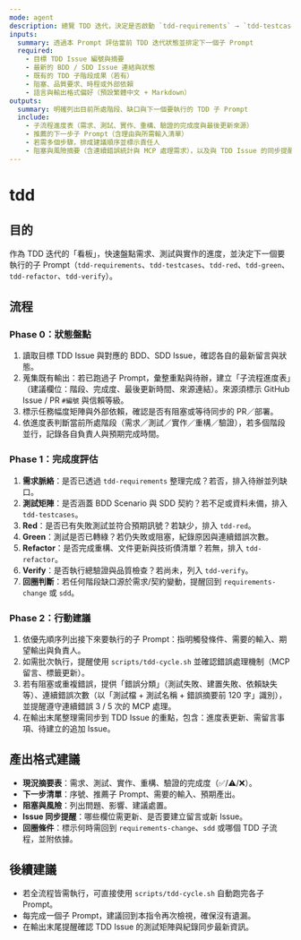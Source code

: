 ```yaml
---
mode: agent
description: 總覽 TDD 迭代，決定是否啟動 `tdd-requirements` → `tdd-testcases` → `tdd-red` → `tdd-green` → `tdd-refactor` → `tdd-verify` 的完整流程
inputs:
  summary: 透過本 Prompt 評估當前 TDD 迭代狀態並排定下一個子 Prompt
  required:
    - 目標 TDD Issue 編號與摘要
    - 最新的 BDD / SDD Issue 連結與狀態
    - 既有的 TDD 子階段成果（若有）
    - 阻塞、品質要求、時程或外部依賴
    - 語言與輸出格式偏好（預設繁體中文 + Markdown）
outputs:
  summary: 明確列出目前所處階段、缺口與下一個要執行的 TDD 子 Prompt
  include:
    - 子流程進度表（需求、測試、實作、重構、驗證的完成度與最後更新來源）
    - 推薦的下一步子 Prompt（含理由與所需輸入清單）
    - 若需多個步驟，排成建議順序並標示責任人
    - 阻塞與風險摘要（含連續錯誤統計與 MCP 處理需求），以及與 TDD Issue 的同步提醒
---
```


# tdd

## 目的

作為 TDD 迭代的「看板」，快速盤點需求、測試與實作的進度，並決定下一個要執行的子 Prompt（`tdd-requirements`、`tdd-testcases`、`tdd-red`、`tdd-green`、`tdd-refactor`、`tdd-verify`）。

## 流程

### Phase 0：狀態盤點
1. 讀取目標 TDD Issue 與對應的 BDD、SDD Issue，確認各自的最新留言與狀態。
2. 蒐集既有輸出：若已跑過子 Prompt，彙整重點與待辦，建立「子流程進度表」（建議欄位：階段、完成度、最後更新時間、來源連結）。來源須標示 GitHub Issue / PR `#編號` 與信賴等級。
3. 標示任務幅度矩陣與外部依賴，確認是否有阻塞或等待同步的 PR／部署。
4. 依進度表判斷當前所處階段（需求／測試／實作／重構／驗證），若多個階段並行，記錄各自負責人與預期完成時間。

### Phase 1：完成度評估
1. **需求脈絡**：是否已透過 `tdd-requirements` 整理完成？若否，排入待辦並列缺口。
2. **測試矩陣**：是否涵蓋 BDD Scenario 與 SDD 契約？若不足或資料未備，排入 `tdd-testcases`。
3. **Red**：是否已有失敗測試並符合預期訊號？若缺少，排入 `tdd-red`。
4. **Green**：測試是否已轉綠？若仍失敗或阻塞，紀錄原因與連續錯誤次數。
5. **Refactor**：是否完成重構、文件更新與技術債清單？若無，排入 `tdd-refactor`。
6. **Verify**：是否執行總驗證與品質檢查？若尚未，列入 `tdd-verify`。
7. **回圈判斷**：若任何階段缺口源於需求/契約變動，提醒回到 `requirements-change` 或 `sdd`。

### Phase 2：行動建議
1. 依優先順序列出接下來要執行的子 Prompt：指明觸發條件、需要的輸入、期望輸出與負責人。
2. 如需批次執行，提醒使用 `scripts/tdd-cycle.sh` 並確認錯誤處理機制（MCP 留言、標籤更新）。
3. 若有阻塞或重複錯誤，提供「錯誤分類」（測試失敗、建置失敗、依賴缺失等）、連續錯誤次數（以「測試檔 + 測試名稱 + 錯誤摘要前 120 字」識別），並提醒遵守連續錯誤 3 / 5 次的 MCP 處理。
4. 在輸出末尾整理需同步到 TDD Issue 的重點，包含：進度表更新、需留言事項、待建立的追加 Issue。

## 產出格式建議

- **現況摘要表**：需求、測試、實作、重構、驗證的完成度（✅/⚠️/❌）。
- **下一步清單**：序號、推薦子 Prompt、需要的輸入、預期產出。
- **阻塞與風險**：列出問題、影響、建議處置。
- **Issue 同步提醒**：哪些欄位需更新、是否要建立留言或新 Issue。
- **回圈條件**：標示何時需回到 `requirements-change`、`sdd` 或哪個 TDD 子流程，並附依據。

## 後續建議

- 若全流程皆需執行，可直接使用 `scripts/tdd-cycle.sh` 自動跑完各子 Prompt。
- 每完成一個子 Prompt，建議回到本指令再次檢視，確保沒有遺漏。
- 在輸出末尾提醒確認 TDD Issue 的測試矩陣與紀錄同步最新資訊。

